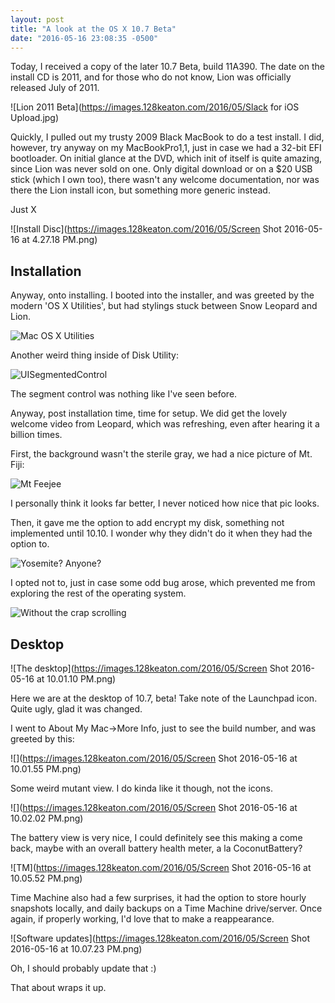 ```yaml
---
layout: post
title: "A look at the OS X 10.7 Beta"
date: "2016-05-16 23:08:35 -0500"
---
```

Today, I received a copy of the later 10.7 Beta, build 11A390. The date on the install CD is 2011, and for those who do not know, Lion was officially released July of 2011.


![Lion 2011 Beta](https://images.128keaton.com/2016/05/Slack for iOS Upload.jpg)

Quickly, I pulled out my trusty 2009 Black MacBook to do a test install. I did, however, try anyway on my MacBookPro1,1, just in case we had a 32-bit EFI bootloader. On initial glance at the DVD, which init of itself is quite amazing, since Lion was never sold on one. Only digital download or on a $20 USB stick (which I own too), there wasn't any welcome documentation, nor was there the Lion install icon, but something more generic instead.

Just X

![Install Disc](https://images.128keaton.com/2016/05/Screen Shot 2016-05-16 at 4.27.18 PM.png)

## Installation

Anyway, onto installing. I booted into the installer, and was greeted by the modern 'OS X Utilities', but had stylings stuck between Snow Leopard and Lion.

![Mac OS X Utilities](https://images.128keaton.com/2016/05/IMG_1819.JPG)

Another weird thing inside of Disk Utility:

![UISegmentedControl](https://images.128keaton.com/2016/05/IMG_1821.JPG)

The segment control was nothing like I've seen before.

Anyway, post installation time, time for setup. We did get the lovely welcome video from Leopard, which was refreshing, even after hearing it a billion times.

First, the background wasn't the sterile gray, we had a nice picture of Mt. Fiji:

![Mt Feejee](https://images.128keaton.com/2016/05/IMG_1825.JPG)

I personally think it looks far better, I never noticed how nice that pic looks.

Then, it gave me the option to add encrypt my disk, something not implemented until 10.10. I wonder why they didn't do it when they had the option to.

![Yosemite? Anyone?](https://images.128keaton.com/2016/05/IMG_1827.JPG)

I opted not to, just in case some odd bug arose, which prevented me from exploring the rest of the operating system.

![Without the crap scrolling](https://images.128keaton.com/2016/05/IMG_1828.JPG)

## Desktop

![The desktop](https://images.128keaton.com/2016/05/Screen Shot 2016-05-16 at 10.01.10 PM.png)

Here we are at the desktop of 10.7, beta! Take note of the Launchpad icon.
Quite ugly, glad it was changed.

I went to About My Mac->More Info, just to see the build number, and was greeted by this:

![](https://images.128keaton.com/2016/05/Screen Shot 2016-05-16 at 10.01.55 PM.png)

Some weird mutant view. I do kinda like it though, not the icons.

![](https://images.128keaton.com/2016/05/Screen Shot 2016-05-16 at 10.02.02 PM.png)

The battery view is very nice, I could definitely see this making a come back, maybe with an overall battery health meter, a la CoconutBattery?

![TM](https://images.128keaton.com/2016/05/Screen Shot 2016-05-16 at 10.05.52 PM.png)

Time Machine also had a few surprises, it had the option to store hourly snapshots locally, and daily backups on a Time Machine drive/server. Once again, if properly working, I'd love that to make a reappearance.



![Software updates](https://images.128keaton.com/2016/05/Screen Shot 2016-05-16 at 10.07.23 PM.png)

Oh, I should probably update that :)

That about wraps it up. 
